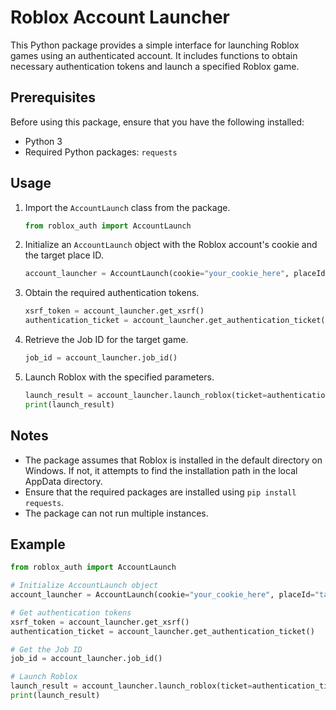 # Roblox Account Launcher

This Python package provides a simple interface for launching Roblox games using an authenticated account. It includes functions to obtain necessary authentication tokens and launch a specified Roblox game.

## Prerequisites

Before using this package, ensure that you have the following installed:

- Python 3
- Required Python packages: `requests`

## Usage

1. Import the `AccountLaunch` class from the package.

   ```python
   from roblox_auth import AccountLaunch
   ```

2. Initialize an `AccountLaunch` object with the Roblox account's cookie and the target place ID.

   ```python
   account_launcher = AccountLaunch(cookie="your_cookie_here", placeId="target_place_id")
   ```

3. Obtain the required authentication tokens.

   ```python
   xsrf_token = account_launcher.get_xsrf()
   authentication_ticket = account_launcher.get_authentication_ticket()
   ```

4. Retrieve the Job ID for the target game.

   ```python
   job_id = account_launcher.job_id()
   ```

5. Launch Roblox with the specified parameters.

   ```python
   launch_result = account_launcher.launch_roblox(ticket=authentication_ticket, job_id=job_id)
   print(launch_result)
   ```

## Notes

- The package assumes that Roblox is installed in the default directory on Windows. If not, it attempts to find the installation path in the local AppData directory.
- Ensure that the required packages are installed using `pip install requests`.
- The package can not run multiple instances.

## Example

```python
from roblox_auth import AccountLaunch

# Initialize AccountLaunch object
account_launcher = AccountLaunch(cookie="your_cookie_here", placeId="target_place_id")

# Get authentication tokens
xsrf_token = account_launcher.get_xsrf()
authentication_ticket = account_launcher.get_authentication_ticket()

# Get the Job ID
job_id = account_launcher.job_id()

# Launch Roblox
launch_result = account_launcher.launch_roblox(ticket=authentication_ticket, job_id=job_id)
print(launch_result)
```